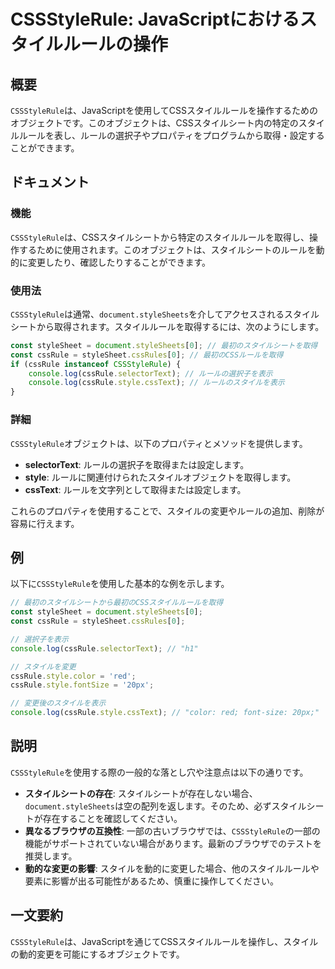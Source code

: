 <!--
Meta Description: # CSSStyleRule: JavaScriptにおけるスタイルルールの操作 ## 概要 `CSSStyleRule`は、JavaScriptを使用してCSSスタイルルールを操作するためのオブジェクトです。このオブジェクトは、CSSスタイルシート内の特定のスタイルルールを表し、ルールの選択子やプ...
Meta Keywords: cssstylerule, cssrule, style, document, stylesheets
-->

# CSSStyleRule: JavaScriptにおけるスタイルルールの操作

## 概要
`CSSStyleRule`は、JavaScriptを使用してCSSスタイルルールを操作するためのオブジェクトです。このオブジェクトは、CSSスタイルシート内の特定のスタイルルールを表し、ルールの選択子やプロパティをプログラムから取得・設定することができます。

## ドキュメント
### 機能
`CSSStyleRule`は、CSSスタイルシートから特定のスタイルルールを取得し、操作するために使用されます。このオブジェクトは、スタイルシートのルールを動的に変更したり、確認したりすることができます。

### 使用法
`CSSStyleRule`は通常、`document.styleSheets`を介してアクセスされるスタイルシートから取得されます。スタイルルールを取得するには、次のようにします。

```javascript
const styleSheet = document.styleSheets[0]; // 最初のスタイルシートを取得
const cssRule = styleSheet.cssRules[0]; // 最初のCSSルールを取得
if (cssRule instanceof CSSStyleRule) {
    console.log(cssRule.selectorText); // ルールの選択子を表示
    console.log(cssRule.style.cssText); // ルールのスタイルを表示
}
```

### 詳細
`CSSStyleRule`オブジェクトは、以下のプロパティとメソッドを提供します。

- **selectorText**: ルールの選択子を取得または設定します。
- **style**: ルールに関連付けられたスタイルオブジェクトを取得します。
- **cssText**: ルールを文字列として取得または設定します。

これらのプロパティを使用することで、スタイルの変更やルールの追加、削除が容易に行えます。

## 例
以下に`CSSStyleRule`を使用した基本的な例を示します。

```javascript
// 最初のスタイルシートから最初のCSSスタイルルールを取得
const styleSheet = document.styleSheets[0];
const cssRule = styleSheet.cssRules[0]; 

// 選択子を表示
console.log(cssRule.selectorText); // "h1"

// スタイルを変更
cssRule.style.color = 'red';
cssRule.style.fontSize = '20px';

// 変更後のスタイルを表示
console.log(cssRule.style.cssText); // "color: red; font-size: 20px;"
```

## 説明
`CSSStyleRule`を使用する際の一般的な落とし穴や注意点は以下の通りです。

- **スタイルシートの存在**: スタイルシートが存在しない場合、`document.styleSheets`は空の配列を返します。そのため、必ずスタイルシートが存在することを確認してください。
- **異なるブラウザの互換性**: 一部の古いブラウザでは、`CSSStyleRule`の一部の機能がサポートされていない場合があります。最新のブラウザでのテストを推奨します。
- **動的な変更の影響**: スタイルを動的に変更した場合、他のスタイルルールや要素に影響が出る可能性があるため、慎重に操作してください。

## 一文要約
`CSSStyleRule`は、JavaScriptを通じてCSSスタイルルールを操作し、スタイルの動的変更を可能にするオブジェクトです。
